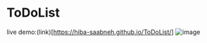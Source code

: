 # ToDoList
live demo:(link)[https://hiba-saabneh.github.io/ToDoList/]
![image](https://github.com/Hiba-Saabneh/ToDoList/assets/121882823/63ebc101-7f7c-46e6-9557-a100a25360d3)

